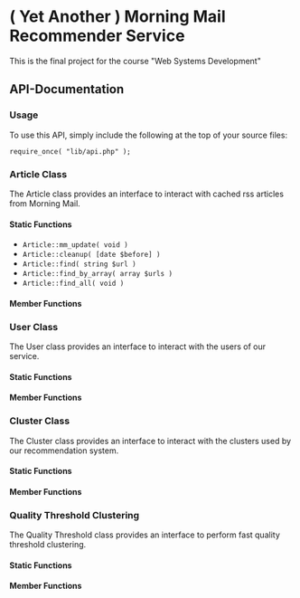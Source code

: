 # ( Yet Another ) Morning Mail Recommender Service

This is the final project for the course "Web Systems Development"

## API-Documentation

### Usage

To use this API, simply include the following at the top of your source files:

    require_once( "lib/api.php" );

### Article Class

The Article class provides an interface to interact with cached rss articles from Morning Mail.

#### Static Functions

 * `Article::mm_update( void )`
 * `Article::cleanup( [date $before] )`
 * `Article::find( string $url )`
 * `Article::find_by_array( array $urls )` 
 * `Article::find_all( void )`

#### Member Functions

### User Class

The User class provides an interface to interact with the users of our service.

#### Static Functions

#### Member Functions

### Cluster Class

The Cluster class provides an interface to interact with the clusters used by our recommendation system.

#### Static Functions

#### Member Functions

### Quality Threshold Clustering

The Quality Threshold class provides an interface to perform fast quality threshold clustering.

#### Static Functions

#### Member Functions
